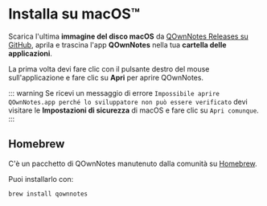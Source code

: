 # Installa su macOS™

Scarica l'ultima **immagine del disco macOS** da [QOwnNotes Releases su GitHub](https://github.com/pbek/QOwnNotes/releases), aprila e trascina l'app **QOwnNotes** nella tua **cartella delle applicazioni**.

La prima volta devi fare clic con il pulsante destro del mouse sull'applicazione e fare clic su **Apri** per aprire QOwnNotes.

::: warning
Se ricevi un messaggio di errore `Impossibile aprire QOwnNotes.app perché lo sviluppatore non può essere verificato` devi visitare le **Impostazioni di sicurezza** di macOS e fare clic su `Apri comunque`.
:::

## Homebrew

C'è un pacchetto di QOwnNotes manutenuto dalla comunità su [Homebrew](https://formulae.brew.sh/cask/qownnotes).

Puoi installarlo con:

```bash
brew install qownnotes
```
